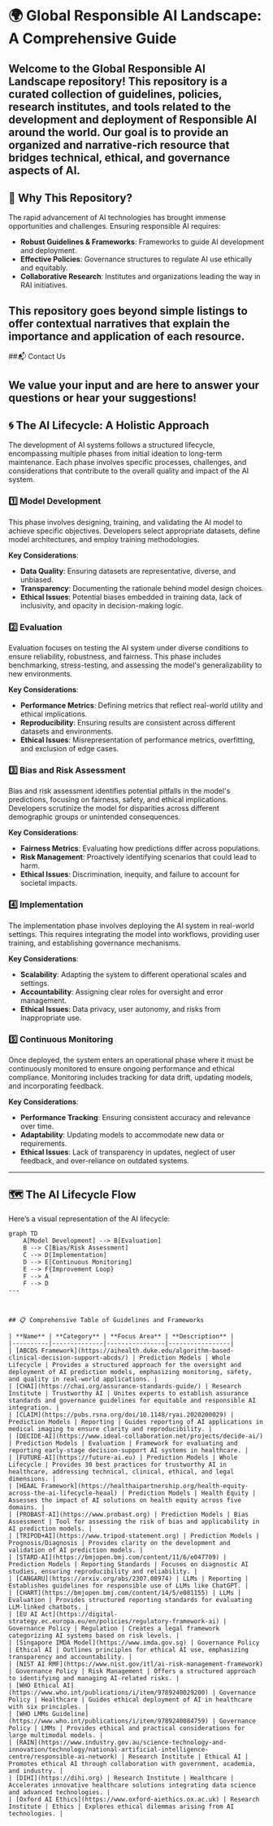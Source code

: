 
# 🌍 Global Responsible AI Landscape: A Comprehensive Guide

Welcome to the **Global Responsible AI Landscape** repository! This repository is a curated collection of guidelines, policies, research institutes, and tools related to the development and deployment of Responsible AI around the world. Our goal is to provide an organized and narrative-rich resource that bridges technical, ethical, and governance aspects of AI.
---
## 📌 Why This Repository?

The rapid advancement of AI technologies has brought immense opportunities and challenges. Ensuring responsible AI requires:

- **Robust Guidelines & Frameworks**: Frameworks to guide AI development and deployment.
- **Effective Policies**: Governance structures to regulate AI use ethically and equitably.
- **Collaborative Research**: Institutes and organizations leading the way in RAI initiatives.

This repository goes beyond simple listings to offer contextual narratives that explain the importance and application of each resource.
---
##📬 Contact Us

We value your input and are here to answer your questions or hear your suggestions!
---

## 🌀 The AI Lifecycle: A Holistic Approach  

The development of AI systems follows a structured lifecycle, encompassing multiple phases from initial ideation to long-term maintenance. Each phase involves specific processes, challenges, and considerations that contribute to the overall quality and impact of the AI system.  

### 1️⃣ Model Development  

This phase involves designing, training, and validating the AI model to achieve specific objectives. Developers select appropriate datasets, define model architectures, and employ training methodologies.  

**Key Considerations**:  
- **Data Quality**: Ensuring datasets are representative, diverse, and unbiased.  
- **Transparency**: Documenting the rationale behind model design choices.  
- **Ethical Issues**: Potential biases embedded in training data, lack of inclusivity, and opacity in decision-making logic.  

### 2️⃣ Evaluation  

Evaluation focuses on testing the AI system under diverse conditions to ensure reliability, robustness, and fairness. This phase includes benchmarking, stress-testing, and assessing the model's generalizability to new environments.  

**Key Considerations**:  
- **Performance Metrics**: Defining metrics that reflect real-world utility and ethical implications.  
- **Reproducibility**: Ensuring results are consistent across different datasets and environments.  
- **Ethical Issues**: Misrepresentation of performance metrics, overfitting, and exclusion of edge cases.  

### 3️⃣ Bias and Risk Assessment  

Bias and risk assessment identifies potential pitfalls in the model's predictions, focusing on fairness, safety, and ethical implications. Developers scrutinize the model for disparities across different demographic groups or unintended consequences.  

**Key Considerations**:  
- **Fairness Metrics**: Evaluating how predictions differ across populations.  
- **Risk Management**: Proactively identifying scenarios that could lead to harm.  
- **Ethical Issues**: Discrimination, inequity, and failure to account for societal impacts.  

### 4️⃣ Implementation  

The implementation phase involves deploying the AI system in real-world settings. This requires integrating the model into workflows, providing user training, and establishing governance mechanisms.  

**Key Considerations**:  
- **Scalability**: Adapting the system to different operational scales and settings.  
- **Accountability**: Assigning clear roles for oversight and error management.  
- **Ethical Issues**: Data privacy, user autonomy, and risks from inappropriate use.  

### 5️⃣ Continuous Monitoring  

Once deployed, the system enters an operational phase where it must be continuously monitored to ensure ongoing performance and ethical compliance. Monitoring includes tracking for data drift, updating models, and incorporating feedback.  

**Key Considerations**:  
- **Performance Tracking**: Ensuring consistent accuracy and relevance over time.  
- **Adaptability**: Updating models to accommodate new data or requirements.  
- **Ethical Issues**: Lack of transparency in updates, neglect of user feedback, and over-reliance on outdated systems.  

---

## 🗺️ The AI Lifecycle Flow  

Here’s a visual representation of the AI lifecycle:  

```mermaid
graph TD
    A[Model Development] --> B[Evaluation]
    B --> C[Bias/Risk Assessment]
    C --> D[Implementation]
    D --> E[Continuous Monitoring]
    E --> F{Improvement Loop}
    F --> A
    F --> D
---



## 📋 Comprehensive Table of Guidelines and Frameworks

| **Name** | **Category** | **Focus Area** | **Description** |
|----------|--------------|----------------|-----------------|
| [ABCDS Framework](https://aihealth.duke.edu/algorithm-based-clinical-decision-support-abcds/) | Prediction Models | Whole Lifecycle | Provides a structured approach for the oversight and deployment of AI prediction models, emphasizing monitoring, safety, and quality in real-world applications. |
| [CHAI](https://chai.org/assurance-standards-guide/) | Research Institute | Trustworthy AI | Unites experts to establish assurance standards and governance guidelines for equitable and responsible AI integration. |
| [CLAIM](https://pubs.rsna.org/doi/10.1148/ryai.2020200029) | Prediction Models | Reporting | Guides reporting of AI applications in medical imaging to ensure clarity and reproducibility. |
| [DECIDE-AI](https://www.ideal-collaboration.net/projects/decide-ai/) | Prediction Models | Evaluation | Framework for evaluating and reporting early-stage decision-support AI systems in healthcare. |
| [FUTURE-AI](https://future-ai.eu) | Prediction Models | Whole Lifecycle | Provides 30 best practices for trustworthy AI in healthcare, addressing technical, clinical, ethical, and legal dimensions. |
| [HEAAL Framework](https://healthaipartnership.org/health-equity-across-the-ai-lifecycle-heaal) | Prediction Models | Health Equity | Assesses the impact of AI solutions on health equity across five domains. |
| [PROBAST-AI](https://www.probast.org) | Prediction Models | Bias Assessment | Tool for assessing the risk of bias and applicability in AI prediction models. |
| [TRIPOD+AI](https://www.tripod-statement.org) | Prediction Models | Prognosis/Diagnosis | Provides clarity on the development and validation of AI prediction models. |
| [STARD-AI](https://bmjopen.bmj.com/content/11/6/e047709) | Prediction Models | Reporting Standards | Focuses on diagnostic AI studies, ensuring reproducibility and reliability. |
| [CANGARU](https://arxiv.org/abs/2307.08974) | LLMs | Reporting | Establishes guidelines for responsible use of LLMs like ChatGPT. |
| [CHART](https://bmjopen.bmj.com/content/14/5/e081155) | LLMs | Evaluation | Provides structured reporting standards for evaluating LLM-linked chatbots. |
| [EU AI Act](https://digital-strategy.ec.europa.eu/en/policies/regulatory-framework-ai) | Governance Policy | Regulation | Creates a legal framework categorizing AI systems based on risk levels. |
| [Singapore IMDA Model](https://www.imda.gov.sg) | Governance Policy | Ethical AI | Outlines principles for ethical AI use, emphasizing transparency and accountability. |
| [NIST AI RMF](https://www.nist.gov/itl/ai-risk-management-framework) | Governance Policy | Risk Management | Offers a structured approach to identifying and managing AI-related risks. |
| [WHO Ethical AI](https://www.who.int/publications/i/item/9789240029200) | Governance Policy | Healthcare | Guides ethical deployment of AI in healthcare with six principles. |
| [WHO LMMs Guideline](https://www.who.int/publications/i/item/9789240084759) | Governance Policy | LMMs | Provides ethical and practical considerations for large multimodal models. |
| [RAIN](https://www.industry.gov.au/science-technology-and-innovation/technology/national-artificial-intelligence-centre/responsible-ai-network) | Research Institute | Ethical AI | Promotes ethical AI through collaboration with government, academia, and industry. |
| [DIHI](https://dihi.org) | Research Institute | Healthcare | Accelerates innovative healthcare solutions integrating data science and advanced technologies. |
| [Oxford AI Ethics](https://www.oxford-aiethics.ox.ac.uk) | Research Institute | Ethics | Explores ethical dilemmas arising from AI technologies. |





